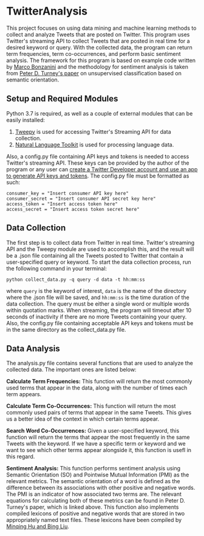 # TwitterAnalysis
This project focuses on using data mining and machine learning methods to collect and analyze Tweets that are posted on Twitter. This program uses Twitter's streaming API to collect Tweets that are posted in real time for a desired keyword or query. With the collected data, the program can return term frequencies, term co-occurrences, and perform basic sentiment analysis. The framework for this program is based on example code written by [Marco Bonzanini](https://github.com/bonzanini) and the methodology for sentiment analysis is taken from [Peter D. Turney's paper](https://www.aclweb.org/anthology/P02-1053.pdf) on unsupervised classification based on semantic orientation.

## Setup and Required Modules
Python 3.7 is required, as well as a couple of external modules that can be easily installed:
1. [Tweepy](https://www.tweepy.org) is used for accessing Twitter's Streaming API for data collection.
2. [Natural Language Toolkit](https://www.nltk.org) is used for processing language data.

Also, a config.py file containing API keys and tokens is needed to access Twitter's streaming API. These keys can be provided by the author of the program or any user can [create a Twitter Developer account and use an app to generate API keys and tokens](https://developer.twitter.com/en.html). The config.py file must be formatted as such:
```
consumer_key = "Insert consumer API key here"
consumer_secret = "Insert consumer API secret key here"
access_token = "Insert access token here"
access_secret = "Insert access token secret here"
```

## Data Collection
The first step is to collect data from Twitter in real time. Twitter's streaming API and the Tweepy module are used to accomplish this, and the result will be a .json file containing all the Tweets posted to Twitter that contain a user-specified query or keyword. To start the data collection process, run the following command in your terminal:
```
python collect_data.py -q query -d data -t hh:mm:ss
```
where ```query``` is the keyword of interest, ```data``` is the name of the directory where the .json file will be saved, and ```hh:mm:ss``` is the time duration of the data collection. The query must be either a single word or multiple words within quotation marks. When streaming, the program will timeout after 10 seconds of inactivity if there are no more Tweets containing your query. Also, the config.py file containing acceptable API keys and tokens must be in the same directory as the collect_data.py file.

## Data Analysis
The analysis.py file contains several functions that are used to analyze the collected data. The important ones are listed below:

**Calculate Term Frequencies:** This function will return the most commonly used terms that appear in the data, along with the number of times each term appears.

**Calculate Term Co-Occurrences:** This function will return the most commonly used pairs of terms that appear in the same Tweets. This gives us a better idea of the context in which certain terms appear.

**Search Word Co-Occurrences:** Given a user-specified keyword, this function will return the terms that appear the most frequently in the same Tweets with the keyword. If we have a specific term or keyword and we want to see which other terms appear alongside it, this function is usefl in this regard.

**Sentiment Analysis:** This function performs sentiment analysis using Semantic Orientation (SO) and Pointwise Mutual Information (PMI) as the relevant metrics. The semantic orientation of a word is defined as the difference between its associations with other positive and negative words. The PMI is an indicator of how associated two terms are. The relevant equations for calculating both of these metrics can be found in Peter D. Turney's paper, which is linked above. This function also implements compiled lexicons of positive and negative words that are stored in two appropriately named text files. These lexicons have been compiled by [Minqing Hu and Bing Liu](https://www.cs.uic.edu/~liub/FBS/sentiment-analysis.html#lexicon).